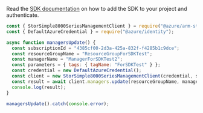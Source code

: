 Read the [SDK documentation](https://github.com/Azure/azure-sdk-for-js/blob/%40azure%2Farm-storsimple8000series_2.0.1/sdk/storsimple8000series/arm-storsimple8000series/README.md) on how to add the SDK to your project and authenticate.

```javascript
const { StorSimple8000SeriesManagementClient } = require("@azure/arm-storsimple8000series");
const { DefaultAzureCredential } = require("@azure/identity");

async function managersUpdate() {
  const subscriptionId = "4385cf00-2d3a-425a-832f-f4285b1c9dce";
  const resourceGroupName = "ResourceGroupForSDKTest";
  const managerName = "ManagerForSDKTest2";
  const parameters = { tags: { tagName: "ForSDKTest" } };
  const credential = new DefaultAzureCredential();
  const client = new StorSimple8000SeriesManagementClient(credential, subscriptionId);
  const result = await client.managers.update(resourceGroupName, managerName, parameters);
  console.log(result);
}

managersUpdate().catch(console.error);
```

